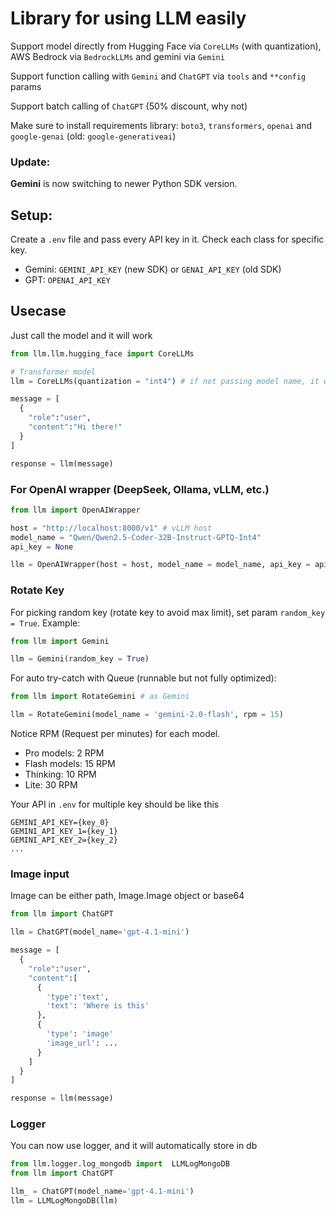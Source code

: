 # Library for using LLM easily
Support model directly from Hugging Face via `CoreLLMs` (with quantization), AWS Bedrock via `BedrockLLMs` and gemini via `Gemini`

Support function calling with `Gemini` and `ChatGPT` via `tools` and `**config` params

Support batch calling of `ChatGPT` (50% discount, why not)

Make sure to install requirements library: `boto3`, `transformers`, `openai` and `google-genai` (old: `google-generativeai`)

### Update:
**Gemini** is now switching to newer Python SDK version.

## Setup:

Create a `.env` file and pass every API key in it. Check each class for specific key.

- Gemini: `GEMINI_API_KEY` (new SDK) or `GENAI_API_KEY` (old SDK)
- GPT: `OPENAI_API_KEY`


## Usecase
Just call the model and it will work 

```python
from llm.llm.hugging_face import CoreLLMs

# Transformer model
llm = CoreLLMs(quantization = "int4") # if not passing model name, it will automatically use Llama 3

message = [
  {
    "role":"user",
    "content":"Hi there!"
  }
]

response = llm(message)
```

### For OpenAI wrapper (DeepSeek, Ollama, vLLM, etc.)

```python
from llm import OpenAIWrapper

host = "http://localhost:8000/v1" # vLLM host
model_name = "Qwen/Qwen2.5-Coder-32B-Instruct-GPTQ-Int4"
api_key = None

llm = OpenAIWrapper(host = host, model_name = model_name, api_key = api_key)

```


### Rotate Key
For picking random key (rotate key to avoid max limit), set param `random_key = True`. Example:

```python
from llm import Gemini

llm = Gemini(random_key = True)
```

For auto try-catch with Queue (runnable but not fully optimized):

```python
from llm import RotateGemini # as Gemini

llm = RotateGemini(model_name = 'gemini-2.0-flash', rpm = 15)

```
Notice RPM (Request per minutes) for each model.
- Pro models: 2 RPM
- Flash models: 15 RPM
- Thinking: 10 RPM
- Lite: 30 RPM

Your API in `.env` for multiple key should be like this
```
GEMINI_API_KEY={key_0}
GEMINI_API_KEY_1={key_1}
GEMINI_API_KEY_2={key_2}
...
``` 

### Image input
Image can be either path, Image.Image object or base64

```python
from llm import ChatGPT

llm = ChatGPT(model_name='gpt-4.1-mini')

message = [
  {
    "role":"user",
    "content":[
      {
        'type':'text',
        'text': 'Where is this'
      },
      {
        'type': 'image'
        'image_url': ...
      }
    ]
  }
]

response = llm(message)
```

### Logger
You can now use logger, and it will automatically store in db

```python
from llm.logger.log_mongodb import  LLMLogMongoDB
from llm import ChatGPT

llm_ = ChatGPT(model_name='gpt-4.1-mini')
llm = LLMLogMongoDB(llm)
```